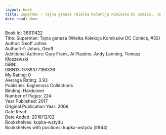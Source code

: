 ```yaml
---
layout: book
title: Superman - Tajna geneza (Wielka Kolekcja Komiksów DC Comics,  no. 33)
date_read: None
---
```


Book Id: 36611422<br />
Title: Superman: Tajna geneza (Wielka Kolekcja Komiksów DC Comics, #33)<br />
Author: Geoff Johns<br />
Author l-f: Johns, Geoff<br />
Additional Authors: Gary Frank, Al Plastino, Andy Lanning, Tomasz Kłoszewski<br />
ISBN: <br />
ISBN13: 9788377186336<br />
My Rating: 0<br />
Average Rating: 3.93<br />
Publisher: Eaglemoss Collections<br />
Binding: Hardcover<br />
Number of Pages: 224<br />
Year Published: 2017<br />
Original Publication Year: 2009<br />
Date Read: <br />
Date Added: 2018/12/02<br />
Bookshelves: kupka-wstydu<br />
Bookshelves with positions: kupka-wstydu (#844)<br />

